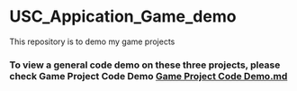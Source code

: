 # USC_Appication_Game_demo
This repository is to demo my game projects 

### To view a general code demo on these three projects, please check Game Project Code Demo [Game Project Code Demo.md](./Game_Project_Code_Demo.md)

